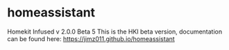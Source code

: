 # homeassistant
Homekit Infused v 2.0.0 Beta 5
This is the HKI beta version, documentation can be found here: https://jimz011.github.io/homeassistant
